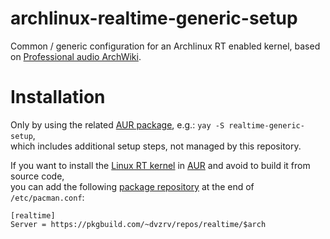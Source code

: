 # archlinux-realtime-generic-setup

Common / generic configuration for an Archlinux RT enabled kernel,
based on [Professional audio ArchWiki].

# Installation

Only by using the related [AUR package], e.g.: `yay -S realtime-generic-setup`,\
which includes additional setup steps, not managed by this repository.

If you want to install the [Linux RT kernel] in [AUR] and avoid to build it from source code,\
you can add the following [package repository] at the end of `/etc/pacman.conf`:

```
[realtime]
Server = https://pkgbuild.com/~dvzrv/repos/realtime/$arch
```

[Professional audio ArchWiki]: https://wiki.archlinux.org/index.php/Professional_audio#System_configuration
[AUR package]: https://aur.archlinux.org/packages/realtime-generic-setup
[Linux RT kernel]: https://aur.archlinux.org/packages/?O=0&K=linux-rt&do_Search=Go
[AUR]: https://wiki.archlinux.org/index.php/Professional_audio#AUR
[package repository]: https://wiki.archlinux.org/index.php/Unofficial_user_repositories#dvzrv
